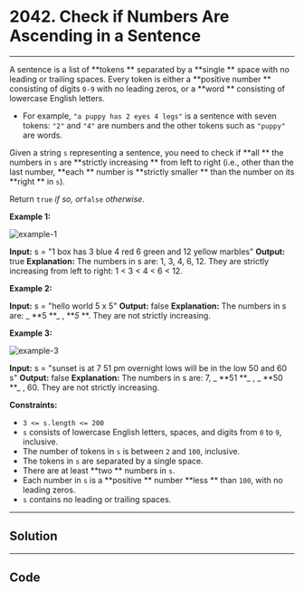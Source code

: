 # 2042. Check if Numbers Are Ascending in a Sentence

---

A sentence is a list of **tokens ** separated by a **single ** space with no leading or trailing spaces. Every token is either a **positive number ** consisting of digits `0-9` with no leading zeros, or a **word ** consisting of lowercase English letters.

  * For example, `"a puppy has 2 eyes 4 legs"` is a sentence with seven tokens: `"2"` and `"4"` are numbers and the other tokens such as `"puppy"` are words.



Given a string `s` representing a sentence, you need to check if **all ** the numbers in `s` are **strictly increasing ** from left to right (i.e., other than the last number, **each ** number is **strictly smaller ** than the number on its **right ** in `s`).

Return `true` _if so, or_`false` _otherwise_.

 

**Example 1:**

![example-1](https://assets.leetcode.com/uploads/2021/09/30/example1.png)


**Input:** s = "1 box has 3 blue 4 red 6 green and 12 yellow marbles"
**Output:** true
**Explanation:** The numbers in s are: 1, 3, 4, 6, 12.
They are strictly increasing from left to right: 1 < 3 < 4 < 6 < 12.


**Example 2:**


**Input:** s = "hello world 5 x 5"
**Output:** false
**Explanation:** The numbers in s are: _ **5 **_ , **_5_ **. They are not strictly increasing.


**Example 3:**

![example-3](https://assets.leetcode.com/uploads/2021/09/30/example3.png)


**Input:** s = "sunset is at 7 51 pm overnight lows will be in the low 50 and 60 s"
**Output:** false
**Explanation:** The numbers in s are: 7, _ **51 **_ , _ **50 **_ , 60. They are not strictly increasing.


 

**Constraints:**

  * `3 <= s.length <= 200`
  * `s` consists of lowercase English letters, spaces, and digits from `0` to `9`, inclusive.
  * The number of tokens in `s` is between `2` and `100`, inclusive.
  * The tokens in `s` are separated by a single space.
  * There are at least **two ** numbers in `s`.
  * Each number in `s` is a **positive ** number **less ** than `100`, with no leading zeros.
  * `s` contains no leading or trailing spaces.

---

## Solution



---

## Code
```python


```